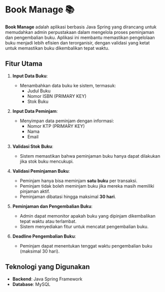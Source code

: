 # Book Manage 📚  

**Book Manage** adalah aplikasi berbasis Java Spring yang dirancang untuk memudahkan admin perpustakaan dalam mengelola proses peminjaman dan pengembalian buku. Aplikasi ini membantu memastikan pengelolaan buku menjadi lebih efisien dan terorganisir, dengan validasi yang ketat untuk memastikan buku dikembalikan tepat waktu.  

## Fitur Utama  
1. **Input Data Buku**:  
   - Menambahkan data buku ke sistem, termasuk:  
     - Judul Buku  
     - Nomor ISBN  (PRIMARY KEY)
     - Stok Buku  

2. **Input Data Peminjam**:  
   - Menyimpan data peminjam dengan informasi:  
     - Nomor KTP  (PRIMARY KEY)
     - Nama  
     - Email  

3. **Validasi Stok Buku**:  
   - Sistem memastikan bahwa peminjaman buku hanya dapat dilakukan jika stok buku mencukupi.  

4. **Validasi Peminjaman Buku**:  
   - Peminjam hanya bisa meminjam **satu buku** per transaksi.  
   - Peminjam tidak boleh meminjam buku jika mereka masih memiliki pinjaman aktif.  
   - Peminjaman dibatasi hingga maksimal **30 hari**.  

5. **Peminjaman dan Pengembalian Buku**:  
   - Admin dapat memonitor apakah buku yang dipinjam dikembalikan tepat waktu atau terlambat.  
   - Sistem menyediakan fitur untuk mencatat pengembalian buku.  

6. **Deadline Pengembalian Buku**:  
   - Peminjam dapat menentukan tenggat waktu pengembalian buku (maksimal 30 hari).  

## Teknologi yang Digunakan  
- **Backend**: Java Spring Framework  
- **Database**: MySQL  
